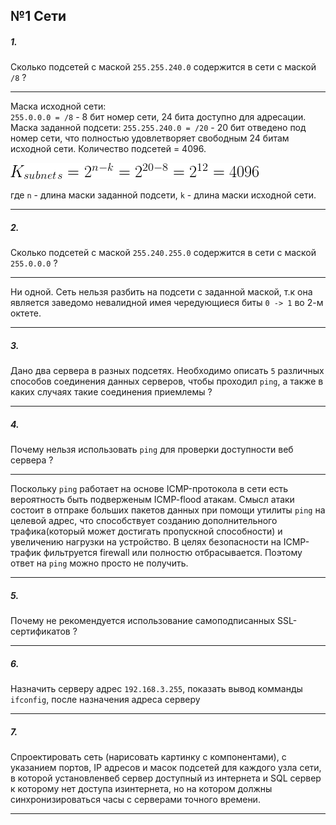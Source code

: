 ## №1 Сети

##### 1.
Сколько подсетей с маской `255.255.240.0` содержится в сети с маcкой `/8` ?

---

Маска исходной сети:  
`255.0.0.0 = /8` - 8 бит номер сети, 24 бита доступно для адресации.
Маска заданной подсети:
`255.255.240.0 = /20` - 20 бит отведено под номер сети, что полностью удовлетворяет свободным 24 битам исходной сети.
Количество подсетей = 4096.

![subnets](./subnets.gif)  

где `n` - длина маски заданной подсети, `k` - длина маски исходной сети.

---


##### 2.
Сколько подсетей с маской `255.240.255.0` содержится в сети с маской `255.0.0.0` ?

---

Ни одной. Сеть нельзя разбить на подсети с заданной маской, т.к она является заведомо невалидной имея
чередующиеся биты `0 -> 1` во 2-м октете.

---

##### 3.
Дано два сервера в разных подсетях. Необходимо описать `5` различных способов соединения данных серверов,
чтобы проходил `ping`, а также в каких случаях такие соединения приемлемы ?

--- 

##### 4.
Почему нельзя использовать `ping` для проверки доступности веб сервера ?

---

Поскольку `ping` работает на основе ICMP-протокола в сети есть вероятность быть подверженым ICMP-flood атакам.
Cмысл атаки состоит в отпраке больших пакетов данных при помощи утилиты `ping` на целевой адрес, что способствует
созданию дополнительного трафика(который может достигать пропускной способности) и увеличению нагрузки на устройство.
В целях безопасности на ICMP-трафик фильтруется firewall или полностю отбрасывается. Поэтому ответ на `ping` можно
просто не получить.


---

##### 5.
Почему не рекомендуется использование самоподписанных SSL-сертификатов ?

---

##### 6.
Назначить серверу адрес `192.168.3.255`, показать вывод комманды `ifconfig`, после назначения адреса серверу

---

##### 7.
Спроектировать сеть (нарисовать картинку с компонентами), с указанием портов, IP адресов и масок подсетей для каждого
узла сети, в которой установленвеб сервер доступный из интернета и SQL сервер к которому нет доступа изинтернета,
но на котором должны синхронизироваться часы с серверами точного времени.

---
